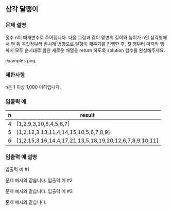 ## 삼각 달팽이

### 문제 설명
정수 n이 매개변수로 주어집니다. 다음 그림과 같이 밑변의 길이와 높이가 n인 삼각형에서 맨 위 꼭짓점부터 반시계 방향으로 달팽이 채우기를 진행한 후, 첫 행부터 마지막 행까지 모두 순서대로 합친 새로운 배열을 return 하도록 solution 함수를 완성해주세요.

examples.png

### 제한사항
n은 1 이상 1,000 이하입니다.

### 입출력 예

n|result
---|---
4|[1,2,9,3,10,8,4,5,6,7]
5|[1,2,12,3,13,11,4,14,15,10,5,6,7,8,9]
6|[1,2,15,3,16,14,4,17,21,13,5,18,19,20,12,6,7,8,9,10,11]

### 입출력 예 설명
입출력 예 #1

문제 예시와 같습니다.
입출력 예 #2

문제 예시와 같습니다.
입출력 예 #3

문제 예시와 같습니다.
